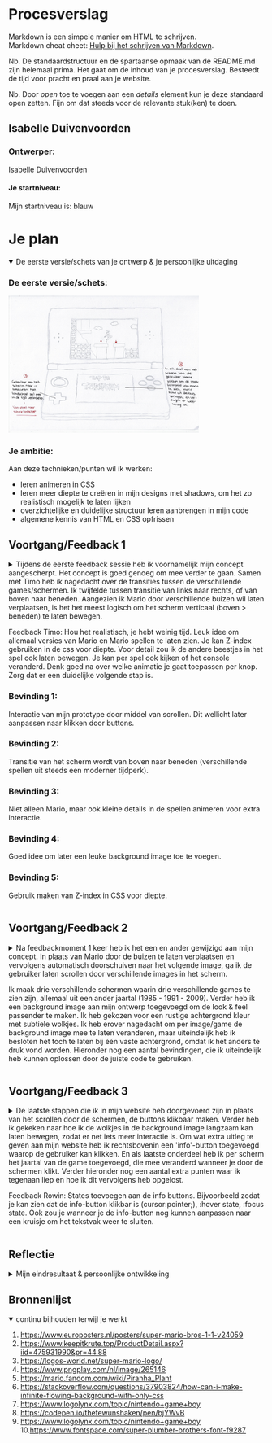 # Procesverslag
Markdown is een simpele manier om HTML te schrijven.  
Markdown cheat cheet: [Hulp bij het schrijven van Markdown](https://github.com/adam-p/markdown-here/wiki/Markdown-Cheatsheet).

Nb. De standaardstructuur en de spartaanse opmaak van de README.md zijn helemaal prima. Het gaat om de inhoud van je procesverslag. Besteedt de tijd voor pracht en praal aan je website.

Nb. Door *open* toe te voegen aan een *details* element kun je deze standaard open zetten. Fijn om dat steeds voor de relevante stuk(ken) te doen.





## Isabelle Duivenvoorden

### Ontwerper:
Isabelle Duivenvoorden

#### Je startniveau:
Mijn startniveau is: blauw





# Je plan

<details open>
  <summary>De eerste versie/schets van je ontwerp & je persoonlijke uitdaging</summary>

  ### De eerste versie/schets:
  <img src="readme-images/conceptschets.jpg" width="375px" alt="eerste versie/schets">


  ### Je ambitie: 
  Aan deze technieken/punten wil ik werken:
  - leren animeren in CSS
  - leren meer diepte te creëren in mijn designs met shadows, om het zo realistisch mogelijk te laten lijken
  - overzichtelijke en duidelijke structuur leren aanbrengen in mijn code
  - algemene kennis van HTML en CSS opfrissen
 
</details>




## Voortgang/Feedback 1

<details>
  <summary>Tijdens de eerste feedback sessie heb ik voornamelijk mijn concept aangescherpt. Het concept is goed genoeg om mee verder te gaan. Samen met Timo heb ik nagedacht over de transities tussen de verschillende games/schermen. Ik twijfelde tussen transitie van links naar rechts, of van boven naar beneden. Aangezien ik Mario door verschillende buizen wil laten  verplaatsen, is het het meest logisch om het scherm verticaal (boven > beneden) te laten bewegen. 
    
Feedback Timo: Hou het realistisch, je hebt weinig tijd. Leuk idee om allemaal versies van Mario en Mario spellen te laten zien. Je kan Z-index gebruiken in de css voor diepte. Voor detail zou ik de andere beestjes in het spel ook laten bewegen. Je kan per spel ook kijken of het console veranderd. Denk goed na over welke animatie je gaat toepassen per knop. Zorg dat er een duidelijke volgende stap is.
    

  ### Bevinding 1:
  Interactie van mijn prototype door middel van scrollen. Dit wellicht later aanpassen naar klikken door buttons.

  ### Bevinding 2:
  Transitie van het scherm wordt van boven naar beneden (verschillende spellen uit steeds een moderner tijdperk).

  ### Bevinding 3:
  Niet alleen Mario, maar ook kleine details in de spellen animeren voor extra interactie.
    
  ### Bevinding 4:
  Goed idee om later een leuke background image toe te voegen.

  ### Bevinding 5:
  Gebruik maken van Z-index in CSS voor diepte. 
    
</details>




## Voortgang/Feedback 2

<details>
  <summary>Na feedbackmoment 1 keer heb ik het een en ander gewijzigd aan mijn concept. In plaats van Mario door de buizen te laten verplaatsen en vervolgens automatisch doorschuiven naar het volgende image, ga ik de gebruiker laten scrollen door verschillende images in het scherm. 
    
 Ik maak drie verschillende schermen waarin drie verschillende games te zien zijn, allemaal uit een ander jaartal (1985 - 1991 - 2009). Verder heb ik een background image aan mijn ontwerp toegevoegd om de look & feel passender te maken. Ik heb gekozen voor een rustige achtergrond kleur met subtiele wolkjes. Ik heb erover nagedacht om per image/game de background image mee te laten veranderen, maar uiteindelijk heb ik besloten het toch te laten bij één vaste achtergrond, omdat ik het anders te druk vond worden. Hieronder nog een aantal bevindingen, die ik uiteindelijk heb kunnen oplossen door de juiste code te gebruiken.</summary>
  
  
  ### Bevinding 1:
  Na het plaatsen van een img in het scherm van de gameboy kreeg ik deze niet netjes in het kader geplaatst.
  
  #### oplossing:
  Dit heb ik kunnen oplossen door overflow:hidden; te gebruiken. 
  
  <img src="readme-images/1.1.png" width="375px" alt="">
  <img src="readme-images/1.2.png" width="375px" alt="">


  
  ### Bevinding 2:
  Na het plaatsen van de afbeeldingen in mijn HTML ben ik deze in CSS gaan stylen. Waar ik hierbij ook tegenaan liep was dat de afbeeldingen alle drie    onder elkaar vielen (de eerste binnen het scherm van de gameboy en de andere twee buiten het scherm). 
  
  #### oplossing:
  Door de overige twee afbeeldingen die buiten het scherm van de gameboy vielen te verbergen heb ik overflow:hidden; gebruikt.
  
  <img src="readme-images/5.1imgonderelkaar.png" width="375px" alt="">
  <img src="readme-images/5.2imgonderelkaar.png" width="375px" alt="">
  
 
  
  
  ### Bevinding 3:
  Na het plaatsen van de drie verschillende images wilde ik deze graag scrollbaar maken.
  
  #### oplossing:
  Om door de afbeeldingen te kunnen scrollen heb ik overflow:scroll; gebruikt. Dit zorgt er dus voor dat het scrollbaar wordt binnen de hoogte van het element zelf (de partent (schermpje vd gameboy) waar de img in is geplaatst. 
  
  <img src="readme-images/2.1.png" width="375px" alt="">

  
  
  ### Bevinding 4:
  Tijdens het scrollen door de verschillende schermen snapte het scherm niet netjes vast op één punt.
  
  #### oplossing:
  Dit heb ik opgelost door scroll-snap-type: y mandatory; te gebruiken. --> y zodat het beeld vast valt in het frame op de y-as.
  
  <img src="readme-images/2.1.png" width="375px" alt="">



  ### Bevinding 5:
  Nog een ander belangrijk leermoment voor mij waardoor mijn code crashte; ik had voor mijzelf in mijn code genoteerd dat ik nog een bepaalde bron moest vermelden. Doordat ik deze tekst niet in een comment had geplaatst werkte mijn code niet meer.
  
  #### oplossing:
  Wanneer je eigen geschreven tekst vergeet in een comment te plaatsen, wordt alle code daaronder onleesbaar. Dit deel van mijn website viel daardoor weg.
  
  <img src="readme-images/3.1codekapot.png" width="500px" alt="codekapot1">
  <img src="readme-images/3.2codekapot.png" width="500px" alt="codekapot2">
  <img src="readme-images/3.3codekapot.png" width="500px" alt="codekapot3">

</details>



  
## Voortgang/Feedback 3
  

<details>
  <summary>De laatste stappen die ik in mijn website heb doorgevoerd zijn in plaats van het scrollen door de schermen, de buttons klikbaar maken. Verder heb ik gekeken naar hoe ik de wolkjes in de background image langzaam kan laten bewegen, zodat er net iets meer interactie is. Om wat extra uitleg te geven aan mijn website heb ik rechtsbovenin een 'info'-button toegevoegd waarop de gebruiker kan klikken. En als laatste onderdeel heb ik per scherm het jaartal van de game toegevoegd, die mee veranderd wanneer je door de schermen klikt. Verder hieronder nog een aantal extra punten waar ik tegenaan liep en hoe ik dit vervolgens heb opgelost.
  
Feedback Rowin:
States toevoegen aan de info buttons. Bijvoorbeeld zodat je kan zien dat de info-button klikbar is (cursor:pointer;), :hover state, :focus state. 
Ook zou je wanneer je de info-button nog kunnen aanpassen naar een kruisje om het tekstvak weer te sluiten.</summary>
  
  ### Bevinding 1:
  De jaartallen onderin het scherm passen niet erg mooi in de rest van het design. Na feedback gekregen te hebben van Rowin heb ik besloten om er een box shadow achter te plaatsen.

  #### oplossing:
  
  <img src="readme-images/4.1boxshadow.png" width="375px" alt="">
  <img src="readme-images/4.2boxshadow.png" width="375px" alt="">
  <img src="readme-images/4.3boxshadowcode.png" width="375px" alt="">



  ### Bevinding 2:
  De inset box shadow van het schermpje is niet meer zichtbaar. Om toch nog iets meer detail in de gameboy toe te voegen wilde ik dit toch nog graag toevoegen. Helaas is het mijzelf niet gelukt, maar met Rowin zijn hulp wel. 

  #### oplossing:
  Zie code in bijgevoegde afbeelding. 
  
  <img src="readme-images/7.2boxshadowinside.png" width="375px" alt="">
  <img src="readme-images/7.3boxshadowinside.png" width="375px" alt="">
  <img src="readme-images/7.1boxshadowinside.png" width="375px" alt="">



  ### Bevinding 3:
  De vierkante button in de gameboy heb ik uiteindelijk met behulp van code van internet kunnen coderen. De onderdelen van deze button zijn allemaal in losse div'jes geplaatst. In plaats van div'jes te gebruiken had deze code ook geschreven kunnen worden door een unordered list (ul) en list items te gebruiken. Uiteindelijk heb ik de code niet hiernaar aangepast, omdat de code in mijn CSS anders niet meer werkte. Wel was dit achteraf gezien netter geweest qua code. 
  
  <img src="readme-images/6.1vierkantebutton.png" width="375px" alt="codekapot3">
  
  
  
    ### Bevinding 4:
  Wanneer je op de info button klikt komt er een tekst tevoorschijn. De info button blijft nog hetzelfde, maar het is mooier als deze verandert in een kruisje. Wanneer de 'i' in een kruisje verandert is het duidelijker voor de gebruiker om het tekstkader te verbergen.
  
    #### oplossing:
  Deze code is geschreven in Javascript. Zie afbeelding hieronder.
  
  <img src="readme-images/9.1kruisjebutton.png" width="375px" alt="">
  
  
  
      ### Bevinding 5:
  De info button heeft nog geen states, zoals de buttons in de gameboy. Na de feedback van Rowin heb ik dit toegevoegd.
  
    #### oplossing:
  Ik heb een :hover , :focus , en cursor:pointer state toegevoegd.
  
  <img src="readme-images/10.1states.png" width="375px" alt="">

</details>




## Reflectie

<details>
  <summary>Mijn eindresultaat & persoonlijke ontwikkeling</summary>

  ### Je uitkomst - karakteristiek screenshot(s):
  <img src="readme-images/8.1finalgame1.png" width="375px" alt="final ontwerp">
  <img src="readme-images/8.2finalgame2.png" width="375px" alt="final ontwerp">
  <img src="readme-images/8.3finalgame3.png" width="375px" alt="final ontwerp">
  <img src="readme-images/8.4finalinfo.png" width="375px" alt="final ontwerp">


  ### Dit ging goed/Heb ik geleerd: 
  Tijdens het vak Interface & Interactie de afgelopen twee weken heb ik een hele hoop geleerd. Ten eerste is mijn kennis wat betreft HTML en CSS flink opgefrist en vooruitgegaan. Ik begin de codetaal steeds beter te begrijpen, vooral omdat ik er elke dag intensief mee bezig ben geweest. Samen met klasgenoten in de medialounge zitten na de les is ook zeker verstandig geweest tijdens dit vak, aangezien je thuis al snel vast kan lopen. We hebben dus ook veel van elkaar kunnen leren! Waar ik vooral trots op ben is dat ik heb leren animeren in CSS, ik had nooit verwacht dat mij dit zou lukken! Ook heb ik veel leren werken met de :nth-child(n) selector, wat ik voorheen niet deed en ook niet begreep.
  
  Verder ben ik ook erg tevreden over de look & feel van mijn website. Ik wilde het graag simpel houden en een ouderwets tintje geven, dit is aardig gelukt. De oude gameboy in combinatie met het pixelachtige scherm geeft mij een authentiek gevoel. 
  


  ### Dit was lastig/Is niet gelukt:
  Wat ik heel erg lastig vond is het Javascript gedeelte. Hier heb ik hulp bij gekregen door Rowin en Timo. Dankij deze hulp heb ik klikbare knoppen kunnen maken en is mijn ontwerp een stuk vooruitgegaan. Wat ik ook lastig vond is het stylen van de vierkante button. Dankij een voorbeeldcode van internet en met hulp van Sanne is dit uiteindelijk ook gelukt. 
  
</details>




## Bronnenlijst

<details open>
<summary>continu bijhouden terwijl je werkt</summary>


1. https://www.europosters.nl/posters/super-mario-bros-1-1-v24059
2. https://www.keepitkrute.top/ProductDetail.aspx?iid=475931990&pr=44.88 
3. https://logos-world.net/super-mario-logo/ 
4. https://www.pngplay.com/nl/image/265146
5. https://mario.fandom.com/wiki/Piranha_Plant
6. https://stackoverflow.com/questions/37903824/how-can-i-make-infinite-flowing-background-with-only-css
7. https://www.logolynx.com/topic/nintendo+game+boy
8. https://codepen.io/thefewunshaken/pen/bjYWvB
9. https://www.logolynx.com/topic/nintendo+game+boy
10.https://www.fontspace.com/super-plumber-brothers-font-f9287

</details>
